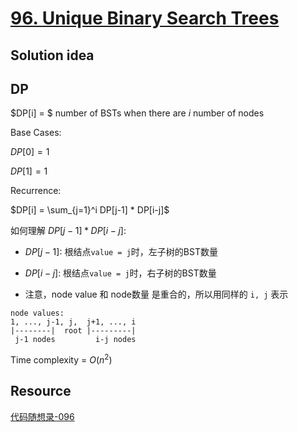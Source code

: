 # [96. Unique Binary Search Trees](https://leetcode.com/problems/unique-binary-search-trees/)

## Solution idea

## DP

$DP[i] = $ number of BSTs when there are $i$ number of nodes

Base Cases:

$DP[0] = 1$

$DP[1] = 1$

Recurrence:

$DP[i] = \sum_{j=1}^i DP[j-1] * DP[i-j]$

如何理解 $DP[j-1] * DP[i-j]$:

* $DP[j-1]$: 根结点`value = j`时，左子树的BST数量

* $DP[i-j]$: 根结点`value = j`时，右子树的BST数量

* 注意，node value 和 node数量 是重合的，所以用同样的 `i, j` 表示

```
node values:
1, ..., j-1, j,  j+1, ..., i
|--------|  root |---------|
 j-1 nodes         i-j nodes
```

Time complexity = $O(n^2)$

## Resource

[代码随想录-096](https://github.com/youngyangyang04/leetcode-master/blob/master/problems/0096.%E4%B8%8D%E5%90%8C%E7%9A%84%E4%BA%8C%E5%8F%89%E6%90%9C%E7%B4%A2%E6%A0%91.md)